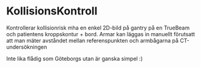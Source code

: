 # KollisionsKontroll

Kontrollerar kollisionrisk mha en enkel 2D-bild på gantry på en TrueBeam och patientens kroppskontur + bord. Armar kan läggas in manuellt förutsatt att man mäter avståndet mellan referenspunkten och armbågarna på CT-undersökningen

Inte lika flådig som Göteborgs utan är ganska simpel :)
